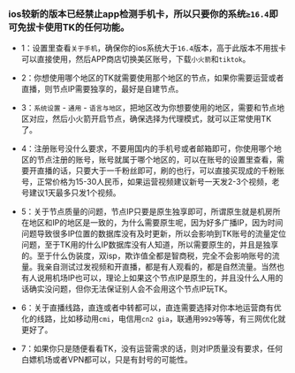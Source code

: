 ### ios较新的版本已经禁止app检测手机卡，所以只要你的系统`≥16.4`即可免拔卡使用TK的任何功能。


- 1：设置里查看`关于手机`，确保你的ios系统大于`16.4`版本，高于此版本不用拔卡可以直接使用，然后APP商店切换美区账号，下载`小火箭`和`tiktok`。

- 2：你想使用哪个地区的TK就需要使用那个地区的节点，如果你需要运营或者直播，则节点IP需要独享的，最好是自建节点。

- 3：`系统设置` - `通用` - `语言与地区`，把地区改为你想要使用的地区，需要和节点地区对应，然后小火箭开启节点，确保选择为代理模式，就可以正常使用TK了。

- 4：注册账号没什么要求，不要用国内的手机号或者邮箱即可，你使用哪个地区的节点注册的账号，账号就属于哪个地区的，可以在账号的设置里查看，需要开直播的话，只要大于一千粉丝即可，刷的也行，可以直接买现成的千粉账号，正常价格为15-30人民币，如果运营视频建议新号一天发2-3个视频，老号建议1天最多只发1个视频。

- 5：关于节点质量的问题，节点IP只要是原生独享即可，所谓原生就是机房所在地区和IP的地区是一致的，为什么需要原生呢，因为好多广播IP，因为时间问题导致很多IP位置的数据库没有及时更新，所以会影响到TK账号的流量定位问题，至于TK用的什么IP数据库没有人知道，所以需要原生的，并且是独享的。至于什么伪装度，双isp，欺诈值全都是智商税，完全不会影响账号的流量。我亲自测试过发视频和开直播，都是有人观看的，都是自然流量。当然也有人说用机场IP也可以，理论上如果这个节点IP是原生的，并且没什么人用的话确实没问题，但你无法保证别人会不会用这个节点IP玩TK。

- 6：关于直播线路，直连或者中转都可以，直连需要选择对你本地运营商有优化的线路，比如移动用`cmi`，电信用`cn2 gia`，联通用`9929`等等，有三网优化就更好了。

- 7：如果你只是随便看看TK，没有运营需求的话，则对IP质量没有要求，任何白嫖机场或者VPN都可以，只是有封号的可能性。


